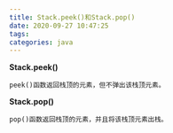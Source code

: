 ```yaml
---
title: Stack.peek()和Stack.pop()
date: 2020-09-27 10:47:25
tags: 
categories: java
---
```


<!--more-->

**Stack.peek\(\)**

```
peek()函数返回栈顶的元素，但不弹出该栈顶元素。
```

**Stack.pop\(\)**

```
pop()函数返回栈顶的元素，并且将该栈顶元素出栈。
```